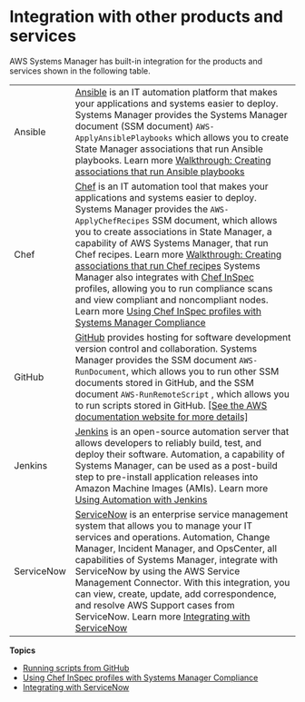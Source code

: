 # Integration with other products and services<a name="integrations-partners"></a>

AWS Systems Manager has built\-in integration for the products and services shown in the following table\.


|  |  | 
| --- |--- |
|  Ansible  |  [Ansible](https://www.ansible.com/) is an IT automation platform that makes your applications and systems easier to deploy\. Systems Manager provides the Systems Manager document \(SSM document\) `AWS-ApplyAnsiblePlaybooks` which allows you to create State Manager associations that run Ansible playbooks\.  Learn more [Walkthrough: Creating associations that run Ansible playbooks](systems-manager-state-manager-ansible.md)   | 
|  Chef  |  [Chef](https://www.chef.io/) is an IT automation tool that makes your applications and systems easier to deploy\. Systems Manager provides the `AWS-ApplyChefRecipes` SSM document, which allows you to create associations in State Manager, a capability of AWS Systems Manager, that run Chef recipes\.  Learn more [Walkthrough: Creating associations that run Chef recipes](systems-manager-state-manager-chef.md)  Systems Manager also integrates with [Chef InSpec](https://www.chef.io/products/chef-inspec/) profiles, allowing you to run compliance scans and view compliant and noncompliant nodes\.  Learn more [Using Chef InSpec profiles with Systems Manager Compliance](integration-chef-inspec.md)   | 
|  GitHub  |  [GitHub](https://github.com/) provides hosting for software development version control and collaboration\. Systems Manager provides the SSM document `AWS-RunDocument`, which allows you to run other SSM documents stored in GitHub, and the SSM document `AWS-RunRemoteScript` , which allows you to run scripts stored in GitHub\. [\[See the AWS documentation website for more details\]](http://docs.aws.amazon.com/systems-manager/latest/userguide/integrations-partners.html)  | 
|  Jenkins  |  [Jenkins](https://www.jenkins.io/) is an open\-source automation server that allows developers to reliably build, test, and deploy their software\. Automation, a capability of Systems Manager, can be used as a post\-build step to pre\-install application releases into Amazon Machine Images \(AMIs\)\.  Learn more [Using Automation with Jenkins](automation-jenkins.md)   | 
|  ServiceNow  |  [ServiceNow](https://www.servicenow.com/) is an enterprise service management system that allows you to manage your IT services and operations\. Automation, Change Manager, Incident Manager, and OpsCenter, all capabilities of Systems Manager, integrate with ServiceNow by using the AWS Service Management Connector\. With this integration, you can view, create, update, add correspondence, and resolve AWS Support cases from ServiceNow\.  Learn more [Integrating with ServiceNow](integrations-partners-servicenow.md)    | 

**Topics**
+ [Running scripts from GitHub](integration-remote-scripts.md)
+ [Using Chef InSpec profiles with Systems Manager Compliance](integration-chef-inspec.md)
+ [Integrating with ServiceNow](integrations-partners-servicenow.md)